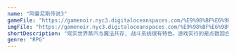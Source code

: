```yaml
---
name: "阿曼尼斯传说3"
gameFile: "https://gamenoir.nyc3.digitaloceanspaces.com/%E9%98%BF%E6%9B%BC%E5%B0%BC%E6%96%AF%E4%BC%A0%E8%AF%B43/a3.zip"
imgFile: "https://gamenoir.nyc3.digitaloceanspaces.com/%E9%98%BF%E6%9B%BC%E5%B0%BC%E6%96%AF%E4%BC%A0%E8%AF%B43/original.webp"
shortDescription: "现实世界蒸汽与魔法共存, 战斗系统很有特色，游戏实行的是点数回合制"
genre: "RPG"
---
```

